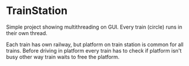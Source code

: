 # TrainStation


Simple project showing multithreading on GUI.
Every train (circle) runs in their own thread. 

Each train has own railway, but platform on train station is common for all trains. 
Before driving in platform every train has to check if platform isn't busy other way train waits to free the platform.
